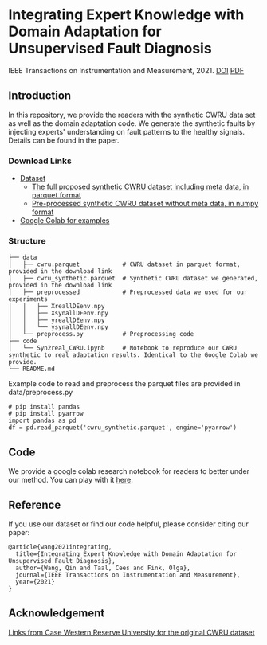 # Integrating Expert Knowledge with Domain Adaptation for Unsupervised Fault Diagnosis
IEEE Transactions on Instrumentation and Measurement, 2021. [DOI](https://doi.org/10.1109/TIM.2021.3127654) [PDF](https://arxiv.org/abs/2107.01849)


## Introduction
In this repository, we provide the readers with the synthetic CWRU data set as well as the domain adaptation code. We generate the synthetic faults by injecting experts' understanding on fault patterns to the healthy signals. Details can be found in the paper.

### Download Links
+ [Dataset](https://github.com/qinenergy/syn2real/releases)
  + [The full proposed synthetic CWRU dataset including meta data, in parquet format](https://github.com/qinenergy/syn2real/releases/download/data/cwru_synthetic.parquet)
  + [Pre-processed synthetic CWRU dataset without meta data, in numpy format](https://github.com/qinenergy/syn2real/releases/tag/data)
+ [Google Colab for examples](https://colab.research.google.com/drive/1o-8ETOG-ej3HxVl4lvNJN8D0G6734bu7?usp=sharing)

### Structure
```
├── data
│   ├── cwru.parquet            # CWRU dataset in parquet format, provided in the download link
│   ├── cwru_synthetic.parquet  # Synthetic CWRU dataset we generated, provided in the download link
│   ├── preprocessed            # Preprocessed data we used for our experiments
│   │   ├── XreallDEenv.npy
│   │   ├── XsynallDEenv.npy
│   │   ├── yreallDEenv.npy
│   │   └── ysynallDEenv.npy
│   └── preprocess.py           # Preprocessing code
├── code
│   └── Syn2real_CWRU.ipynb     # Notebook to reproduce our CWRU synthetic to real adaptation results. Identical to the Google Colab we provide.
└── README.md
```

Example code to read and preprocess the parquet files are provided in data/preprocess.py 
```
# pip install pandas
# pip install pyarrow
import pandas as pd
df = pd.read_parquet('cwru_synthetic.parquet', engine='pyarrow')
```

## Code
We provide a google colab research notebook for readers to better under our method. You can play with it [here](https://colab.research.google.com/drive/1o-8ETOG-ej3HxVl4lvNJN8D0G6734bu7?usp=sharing).

## Reference
If you use our dataset or find our code helpful, please consider citing our paper:
```
@article{wang2021integrating,
  title={Integrating Expert Knowledge with Domain Adaptation for Unsupervised Fault Diagnosis},
  author={Wang, Qin and Taal, Cees and Fink, Olga},
  journal={IEEE Transactions on Instrumentation and Measurement},
  year={2021}
}
```

## Acknowledgement
[Links from Case Western Reserve University for the original CWRU dataset](https://engineering.case.edu/bearingdatacenter/download-data-file)
